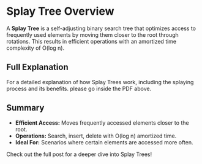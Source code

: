 # Splay Tree Overview

A **Splay Tree** is a self-adjusting binary search tree that optimizes access to frequently used elements by moving them closer to the root through rotations. 
This results in efficient operations with an amortized time complexity of O(log n).

## Full Explanation
For a detailed explanation of how Splay Trees work, including the splaying process and its benefits.
please go inside the PDF above.

## Summary
- **Efficient Access:** Moves frequently accessed elements closer to the root.
- **Operations:** Search, insert, delete with O(log n) amortized time.
- **Ideal For:** Scenarios where certain elements are accessed more often.

Check out the full post for a deeper dive into Splay Trees!
